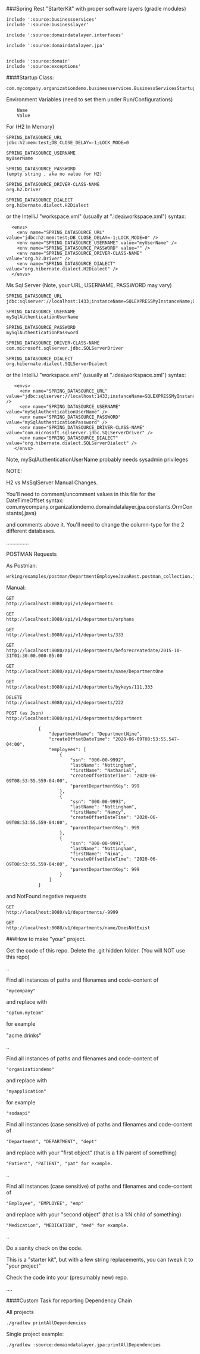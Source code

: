 
###Spring Rest "StarterKit" with proper software layers (gradle modules)

    include ':source:businessservices'
    include ':source:businesslayer'

    include ':source:domaindatalayer.interfaces'

    include ':source:domaindatalayer.jpa'


    include ':source:domain'
    include ':source:exceptions'


####Startup Class:

    com.mycompany.organizationdemo.businessservices.BusinessServicesStartupApplicationEntry

Environment Variables (need to set them under Run/Configurations)

        Name
        Value

For (H2 In Memory)

    SPRING_DATASOURCE_URL
    jdbc:h2:mem:test;DB_CLOSE_DELAY=-1;LOCK_MODE=0

    SPRING_DATASOURCE_USERNAME
    myUserName

    SPRING_DATASOURCE_PASSWORD
    (empty string , aka no value for H2)

    SPRING_DATASOURCE_DRIVER-CLASS-NAME
    org.h2.Driver
    
    SPRING_DATASOURCE_DIALECT
    org.hibernate.dialect.H2Dialect
    
or the IntelliJ "workspace.xml" (usually at "\.idea\workspace.xml") syntax:

      <envs>
        <env name="SPRING_DATASOURCE_URL" value="jdbc:h2:mem:test;DB_CLOSE_DELAY=-1;LOCK_MODE=0" />
        <env name="SPRING_DATASOURCE_USERNAME" value="myUserName" />
        <env name="SPRING_DATASOURCE_PASSWORD" value="" />
        <env name="SPRING_DATASOURCE_DRIVER-CLASS-NAME" value="org.h2.Driver" />
        <env name="SPRING_DATASOURCE_DIALECT" value="org.hibernate.dialect.H2Dialect" />
      </envs>

Ms Sql Server (Note, your URL, USERNAME, PASSWORD may vary)

    SPRING_DATASOURCE_URL
    jdbc:sqlserver://localhost:1433;instanceName=SQLEXPRESSMyInstanceName;DatabaseName=MyDB;

    SPRING_DATASOURCE_USERNAME
    mySqlAuthenticationUserName
    
    SPRING_DATASOURCE_PASSWORD
    mySqlAuthenticationPassword
    
    SPRING_DATASOURCE_DRIVER-CLASS-NAME
    com.microsoft.sqlserver.jdbc.SQLServerDriver
    
    SPRING_DATASOURCE_DIALECT
    org.hibernate.dialect.SQLServerDialect
    
 or the IntelliJ "workspace.xml" (usually at "\.idea\workspace.xml") syntax:
 
       <envs>
         <env name="SPRING_DATASOURCE_URL" value="jdbc:sqlserver://localhost:1433;instanceName=SQLEXPRESSMyInstanceName;DatabaseName=MyDB;" />
         <env name="SPRING_DATASOURCE_USERNAME" value="mySqlAuthenticationUserName" />
         <env name="SPRING_DATASOURCE_PASSWORD" value="mySqlAuthenticationPassword" />
         <env name="SPRING_DATASOURCE_DRIVER-CLASS-NAME" value="com.microsoft.sqlserver.jdbc.SQLServerDriver" />
         <env name="SPRING_DATASOURCE_DIALECT" value="org.hibernate.dialect.SQLServerDialect" />         
       </envs>

Note, mySqlAuthenticationUserName probably needs sysadmin privileges
    
    
NOTE:

H2 vs MsSqlServer Manual Changes.
    
You'll need to comment/uncomment values in this file for the DateTimeOffset syntax:
    com.mycompany.organizationdemo.domaindatalayer.jpa.constants.OrmConstants(.java)
    
and comments above it.  You'll need to change the column-type for the 2 different databases.
    
...............

POSTMAN Requests

  As Postman:
 
    wrking/examples/postman/DepartmentEmployeeJavaRest.postman_collection.json

  Manual:

    GET
    http://localhost:8080/api/v1/departments

    GET
    http://localhost:8080/api/v1/departments/orphans    

    GET
    http://localhost:8080/api/v1/departments/333

    GET
    http://localhost:8080/api/v1/departments/beforecreatedate/2015-10-31T01:30:00.000-05:00

    GET
    http://localhost:8080/api/v1/departments/name/DepartmentOne

    GET
    http://localhost:8080/api/v1/departments/bykeys/111,333
    
    DELETE
    http://localhost:8080/api/v1/departments/222
    
    POST (as Json)
    http://localhost:8080/api/v1/departments/department
    
                {
                    "departmentName": "DepartmentNine",
                    "createOffsetDateTime": "2020-06-09T08:53:55.547-04:00",
                    "employees": [
                        {
                            "ssn": "000-00-9992",
                            "lastName": "Nottingham",
                            "firstName": "Nathanial",
                            "createOffsetDateTime": "2020-06-09T08:53:55.559-04:00",
                            "parentDepartmentKey": 999
                        },
                        {
                            "ssn": "000-00-9993",
                            "lastName": "Nottingham",
                            "firstName": "Nancy",
                            "createOffsetDateTime": "2020-06-09T08:53:55.559-04:00",
                            "parentDepartmentKey": 999
                        },
                        {
                            "ssn": "000-00-9991",
                            "lastName": "Nottingham",
                            "firstName": "Nina",
                            "createOffsetDateTime": "2020-06-09T08:53:55.559-04:00",
                            "parentDepartmentKey": 999
                        }
                    ]
                }        

and NotFound negative requests

    GET
    http://localhost:8080/v1/departments/-9999

    GET
    http://localhost:8080/v1/departments/name/DoesNotExist


###How to make "your" project.

Get the code of this repo.
Delete the .git hidden folder.
(You will NOT use this repo)

..

Find all instances of paths and filenames and code-content of

    "mycompany"

and replace with

    "optum.myteam"
    
  
 for example
 
 
 "acme.drinks"

..

Find all instances of paths and filenames and code-content of

    "organizationdemo"

and replace with

    "myapplication"

for example

    "sodaapi"
    
    
Find all instances (case sensitive) of paths and filenames and code-content of

    "Department", "DEPARTMENT", "dept"

and replace with your "first object" (that is a 1:N parent of something)

    "Patient", "PATIENT", "pat" for example.
        
..

Find all instances (case sensitive) of paths and filenames and code-content of

    "Employee", "EMPLOYEE", "emp"

and replace with your "second object" (that is a 1:N child of something)

    "Medication", "MEDICATION", "med" for example.    


..

Do a sanity check on the code.  

This is a "starter kit", but with a few string replacements, you can tweak it to "your project"


Check the code into your (presumably new) repo.


....

####Custom Task for reporting Dependency Chain

All projects
  
    ./gradlew printAllDependencies

  Single project example:
  
    ./gradlew :source:domaindatalayer.jpa:printAllDependencies
        
        
